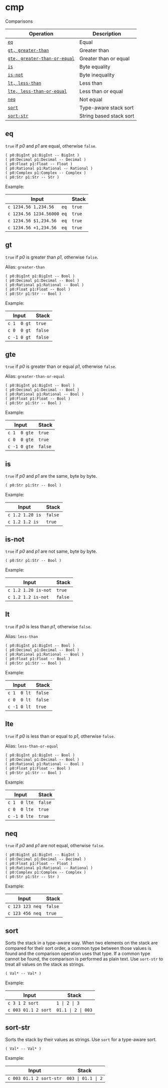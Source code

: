 <!-- Document generated by "gen-doc"; DO NOT EDIT -->
# cmp

Comparisons

| Operation                                       | Description
|-------------------------------------------------|---------------
| [`eq`](#eq)                                     | Equal
| [`gt, greater-than`](#gt)                       | Greater than
| [`gte, greater-than-or-equal`](#gte)            | Greater than or equal
| [`is`](#is)                                     | Byte equality
| [`is-not`](#is-not)                             | Byte inequality
| [`lt, less-than`](#lt)                          | Less than
| [`lte, less-than-or-equal`](#lte)               | Less than or equal
| [`neq`](#neq)                                   | Not equal
| [`sort`](#sort)                                 | Type-aware stack sort
| [`sort-str`](#sort-str)                         | String based stack sort


## eq

`true` if *p0* and *p1* are equal, otherwise `false`.

```
( p0:BigInt p1:BigInt -- BigInt )
( p0:Decimal p1:Decimal -- Decimal )
( p0:Float p1:Float -- Float )
( p0:Rational p1:Rational -- Rational )
( p0:Complex p1:Complex -- Complex )
( p0:Str p1:Str -- Str )
```

Example:

<!-- test: eq -->

| Input                     | Stack
|---------------------------|---------------
| `c 1234.56 1,234.56   eq` | `true`
| `c 1234.56 1234.56000 eq` | `true`
| `c 1234.56 $1,234.56  eq` | `true`
| `c 1234.56 +1,234.56  eq` | `true`

## gt

`true` if *p0* is greater than *p1*, otherwise `false`.

Alias: `greater-than`

```
( p0:BigInt p1:BigInt -- Bool )
( p0:Decimal p1:Decimal -- Bool )
( p0:Rational p1:Rational -- Bool )
( p0:Float p1:Float -- Bool )
( p0:Str p1:Str -- Bool )
```

Example:

<!-- test: gt -->

| Input       | Stack
|-------------|---------------
| `c 1  0 gt` | `true`
| `c 0  0 gt` | `false`
| `c -1 0 gt` | `false`

## gte

`true` if *p0* is greater than or equal *p1*, otherwise `false`.

Alias: `greater-than-or-equal`

```
( p0:BigInt p1:BigInt -- Bool )
( p0:Decimal p1:Decimal -- Bool )
( p0:Rational p1:Rational -- Bool )
( p0:Float p1:Float -- Bool )
( p0:Str p1:Str -- Bool )
```

Example:

<!-- test: gte -->

| Input        | Stack
|--------------|---------------
| `c 1  0 gte` | `true`
| `c 0  0 gte` | `true`
| `c -1 0 gte` | `false`

## is

`true` if *p0* and *p1* are the same, byte by byte.

```
( p0:Str p1:Str -- Bool )
```

Example:

<!-- test: is -->

| Input           | Stack
|-----------------|---------------
| `c 1.2 1.20 is` | `false`
| `c 1.2 1.2 is ` | `true`

## is-not

`true` if *p0* and *p1* are not same, byte by byte.

```
( p0:Str p1:Str -- Bool )
```

Example:

<!-- test: is-not -->

| Input               | Stack
|---------------------|---------------
| `c 1.2 1.20 is-not` | `true`
| `c 1.2 1.2 is-not ` | `false`

## lt

`true` if *p0* is less than *p1*, otherwise `false`.

Alias: `less-than`

```
( p0:BigInt p1:BigInt -- Bool )
( p0:Decimal p1:Decimal -- Bool )
( p0:Rational p1:Rational -- Bool )
( p0:Float p1:Float -- Bool )
( p0:Str p1:Str -- Bool )
```

Example:

<!-- test: lt -->

| Input       | Stack
|-------------|---------------
| `c 1  0 lt` | `false`
| `c 0  0 lt` | `false`
| `c -1 0 lt` | `true`

## lte

`true` if *p0* is less than or equal to *p1*, otherwise `false`.

Alias: `less-than-or-equal`

```
( p0:BigInt p1:BigInt -- Bool )
( p0:Decimal p1:Decimal -- Bool )
( p0:Rational p1:Rational -- Bool )
( p0:Float p1:Float -- Bool )
( p0:Str p1:Str -- Bool )
```

Example:

<!-- test: lte -->

| Input        | Stack
|--------------|---------------
| `c 1  0 lte` | `false`
| `c 0  0 lte` | `true`
| `c -1 0 lte` | `true`

## neq

`true` if *p0* and *p1* are not equal, otherwise `false`.

```
( p0:BigInt p1:BigInt -- BigInt )
( p0:Decimal p1:Decimal -- Decimal )
( p0:Float p1:Float -- Float )
( p0:Rational p1:Rational -- Rational )
( p0:Complex p1:Complex -- Complex )
( p0:Str p1:Str -- Str )
```

Example:

<!-- test: neq -->

| Input           | Stack
|-----------------|---------------
| `c 123 123 neq` | `false`
| `c 123 456 neq` | `true`

## sort

Sorts the stack in a type-aware way. When two elements on the stack are
compared for their sort order, a common type between those values is found and
the comparison operation uses that type. If a common type cannot be found,
the comparison is performed as plain text. Use `sort-str` to treat all
values on the stack as strings.

```
( Val* -- Val* )
```

Example:

<!-- test: sort -->

| Input               | Stack
|---------------------|---------------
| `c 3 1 2 sort     ` | `1 \| 2 \| 3`
| `c 003 01.1 2 sort` | `01.1 \| 2 \| 003`

## sort-str

Sorts the stack by their values as strings. Use `sort` for a type-aware
sort.

```
( Val* -- Val* )
```

Example:

<!-- test: sort-str -->

| Input                   | Stack
|-------------------------|---------------
| `c 003 01.1 2 sort-str` | `003 \| 01.1 \| 2`
